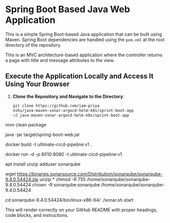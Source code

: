 # Spring Boot Based Java Web Application

This is a simple Spring Boot-based Java application that can be built using Maven. Spring Boot dependencies are handled using the `pom.xml` at the root directory of the repository.

This is an MVC architecture-based application where the controller returns a page with title and message attributes to the view.

## Execute the Application Locally and Access It Using Your Browser

1. **Clone the Repository and Navigate to the Directory**:
   ```bash
   git clone https://github.com/iam-priya
   nshu/java-maven-sonar-argocd-helm-k8s/sprint-boot-app
   cd java-maven-sonar-argocd-helm-k8s/sprint-boot-app
mvn clean package

java -jar target/spring-boot-web.jar

docker build -t ultimate-cicd-pipeline:v1 .

docker run -d -p 8010:8080 -t ultimate-cicd-pipeline:v1

apt install unzip
adduser sonarqube

wget https://binaries.sonarsource.com/Distribution/sonarqube/sonarqube-9.4.0.54424.zip
unzip *
chmod -R 755 /home/sonarqube/sonarqube-9.4.0.54424
chown -R sonarqube:sonarqube /home/sonarqube/sonarqube-9.4.0.54424

cd sonarqube-9.4.0.54424/bin/linux-x86-64/
./sonar.sh start


This will render correctly on your GitHub README with proper headings, code blocks, and instructions.
